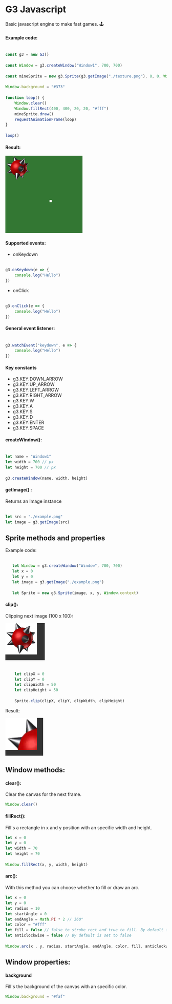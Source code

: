 # G3 Javascript
Basic javascript engine to make fast games. 🕹️
#### Example code:
```js

const g3 = new G3()

const Window = g3.createWindow("Window1", 700, 700)

const mineSprite = new g3.Sprite(g3.getImage("./texture.png"), 0, 0, Window.context)

Window.background = "#373"

function loop() {
    Window.clear()
    Window.fillRect(400, 400, 20, 20, "#fff")
    mineSprite.draw()
    requestAnimationFrame(loop)
}

loop()
```
#### Result:

![Preview image](/assets/example.png)

#### Supported events:

- onKeydown
```js

g3.onKeydown(e => {
    console.log("Hello")
})
```
- onClick
```js

g3.onClick(e => {
    console.log("Hello")
})
```
#### General event listener:

```js

g3.watchEvent("keydown", e => {
    console.log("Hello")
})
```
#### Key constants
- g3.KEY.DOWN_ARROW
- g3.KEY.UP_ARROW
- g3.KEY.LEFT_ARROW
- g3.KEY.RIGHT_ARROW
- g3.KEY.W
- g3.KEY.A
- g3.KEY.S
- g3.KEY.D
- g3.KEY.ENTER
- g3.KEY.SPACE

#### createWindow():

```js

let name = "Window1"
let width = 700 // px
let height = 700 // px

g3.createWindow(name, width, height)
```

#### getImage() :
Returns an Image instance

```js

let src = "./example.png"
let image = g3.getImage(src)
```

## Sprite methods and properties

Example code:
```js

   let Window = g3.createWindow("Window", 700, 700)
   let x = 0
   let y = 0
   let image = g3.getImage("./example.png")
   
   let Sprite = new g3.Sprite(image, x, y, Window.context)
```

####  clip():

Clipping next image (100 x 100):

![Example image](/assets/example2.png)

```js

    let clipX = 0
    let clipY = 0
    let clipWidth = 50
    let clipHeight = 50
    
    Sprite.clip(clipX, clipY, clipWidth, clipHeight)
```
Result:

![Example image 2](/assets/example3.png)
## Window methods:
#### clear():
Clear the canvas for the next frame.
```js
Window.clear()
```

#### fillRect():
Fill's a rectangle in x and y position with an specific width and height.
```js
let x = 0
let y = 0
let width = 70
let height = 70

Window.fillRect(x, y, width, height)
```
#### arc():
With this method you can choose whether to fill or draw an arc.
```js
let x = 0
let y = 0
let radius = 10
let startAngle = 0
let endAngle = Math.PI * 2 // 360°
let color = "#fff"
let fill = false // false to stroke rect and true to fill. By default fill is set true.
let anticlockwise = false // By default is set to false

Window.arc(x , y, radius, startAngle, endAngle, color, fill, anticlockwise)
```
## Window properties:

#### background
Fill's the background of the canvas with an specific color.
```js
Window.background = "#faf"
```
